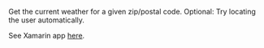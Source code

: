 Get the current weather for a given zip/postal code. Optional: Try locating the user automatically.

See Xamarin app [here](https://github.com/ryansama/Xamarin-Android-Weather).